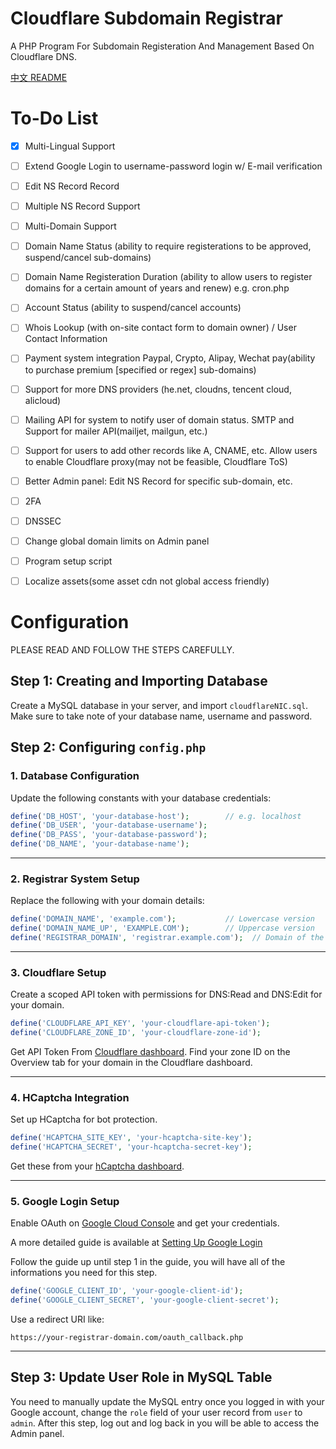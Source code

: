 # Cloudflare Subdomain Registrar
A PHP Program For Subdomain Registeration And Management Based On Cloudflare DNS.

[中文 README](https://github.com/KevvTheGoat/SubdomainRegistrarCloudflare/blob/main/README_ZH_CN.md)


# To-Do List

- [x] Multi-Lingual Support
- [ ] Extend Google Login to username-password login w/ E-mail verification
- [ ] Edit NS Record Record
- [ ] Multiple NS Record Support
- [ ] Multi-Domain Support
- [ ] Domain Name Status (ability to require registerations to be approved, suspend/cancel sub-domains)
- [ ] Domain Name Registeration Duration (ability to allow users to register domains for a certain amount of years and renew) e.g. cron.php
- [ ] Account Status (ability to suspend/cancel accounts)
- [ ] Whois Lookup (with on-site contact form to domain owner) / User Contact Information
- [ ] Payment system integration Paypal, Crypto, Alipay, Wechat pay(ability to purchase premium [specified or regex] sub-domains) 
- [ ] Support for more DNS providers (he.net, cloudns, tencent cloud, alicloud)
- [ ] Mailing API for system to notify user of domain status. SMTP and Support for mailer API(mailjet, mailgun, etc.)
- [ ] Support for users to add other records like A, CNAME, etc. Allow users to enable Cloudflare proxy(may not be feasible, Cloudflare ToS)
- [ ] Better Admin panel: Edit NS Record for specific sub-domain, etc.
- [ ] 2FA
- [ ] DNSSEC
- [ ] Change global domain limits on Admin panel
- [ ] Program setup script
- [ ] Localize assets(some asset cdn not global access friendly)


# Configuration
PLEASE READ AND FOLLOW THE STEPS CAREFULLY.

## Step 1: Creating and Importing Database
Create a MySQL database in your server, and import `cloudflareNIC.sql`. Make sure to take note of your database name, username and password.

## Step 2: Configuring `config.php`

### 1. Database Configuration

Update the following constants with your database credentials:

```php
define('DB_HOST', 'your-database-host');        // e.g. localhost
define('DB_USER', 'your-database-username');
define('DB_PASS', 'your-database-password');
define('DB_NAME', 'your-database-name');
```

---

### 2. Registrar System Setup

Replace the following with your domain details:

```php
define('DOMAIN_NAME', 'example.com');           // Lowercase version
define('DOMAIN_NAME_UP', 'EXAMPLE.COM');        // Uppercase version
define('REGISTRAR_DOMAIN', 'registrar.example.com');  // Domain of the registrar system
```

---

### 3. Cloudflare Setup

Create a scoped API token with permissions for DNS:Read and DNS:Edit for your domain.

```php
define('CLOUDFLARE_API_KEY', 'your-cloudflare-api-token');
define('CLOUDFLARE_ZONE_ID', 'your-cloudflare-zone-id');
```
Get API Token From [Cloudflare dashboard](https://dash.cloudflare.com/profile/api-tokens).
Find your zone ID on the Overview tab for your domain in the Cloudflare dashboard.

---

### 4. HCaptcha Integration

Set up HCaptcha for bot protection.

```php
define('HCAPTCHA_SITE_KEY', 'your-hcaptcha-site-key');
define('HCAPTCHA_SECRET', 'your-hcaptcha-secret-key');
```

Get these from your [hCaptcha dashboard](https://dashboard.hcaptcha.com/).

---

### 5. Google Login Setup

Enable OAuth on [Google Cloud Console](https://console.cloud.google.com/) and get your credentials.

A more detailed guide is available at [Setting Up Google Login](https://documentation.commerce7.com/how-do-i-setup-google-login)

Follow the guide up until step 1 in the guide, you will have all of the informations you need for this step.

```php
define('GOOGLE_CLIENT_ID', 'your-google-client-id');
define('GOOGLE_CLIENT_SECRET', 'your-google-client-secret');
```

Use a redirect URI like:
```
https://your-registrar-domain.com/oauth_callback.php
```

---

## Step 3: Update User Role in MySQL Table
You need to manually update the MySQL entry once you logged in with your Google account, change the `role` field of your user record from `user` to `admin`. After this step, log out and log back in you will be able to access the Admin panel. 







